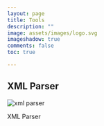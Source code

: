```yaml
---
layout: page
title: Tools
description: ""
image: assets/images/logo.svg
imageshadow: true
comments: false
toc: true

---
```





## XML Parser

![xml parser](/assets/images/xml-parser.jpg)         

XML Parser

<!--## Amp Checker

![amp checker](/assets/images/amp-checker.jpg)       

Amp Checker

## Favicon Generator

![favicon generator](/assets/images/favicon-generator.jpg)       

Favicon Generator

## Adsense Eligibility Checker

![adsense eligibility checker](/assets/images/adsense-eligibility-checker.jpg)        

Adsense Eligibility Checker

## 

## 

## -->
